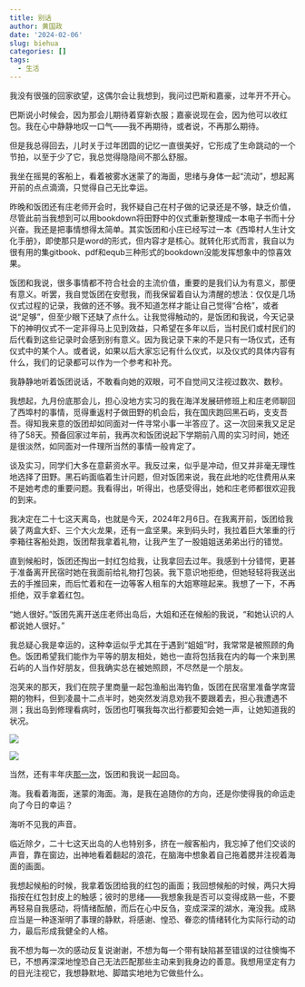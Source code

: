```yaml
---
title: 别话
author: 黄国政
date: '2024-02-06'
slug: biehua
categories: []
tags:
  - 生活
---
```


<!--more-->

我没有很强的回家欲望，这偶尔会让我想到，我问过巴斯和嘉豪，过年开不开心。

巴斯说小时候会，因为那会儿期待着穿新衣服；嘉豪说现在会，因为他可以收红包。我在心中静静地叹一口气——我不再期待，或者说，不再那么期待。

但是我总得回去，儿时关于过年团圆的记忆一直很美好，它形成了生命跳动的一个节拍，以至于少了它，我总觉得隐隐间不那么舒服。

我坐在摇晃的客船上，看着被雾水迷蒙了的海面，思绪与身体一起“流动”，想起离开前的点点滴滴，只觉得自己无比幸运。

昨晚和饭团还有庄老师开会时，我怀疑自己在村子做的记录还是不够，缺乏价值，尽管此前当我想到可以用bookdown将田野中的仪式重新整理成一本电子书而十分兴奋。我还是把事情想得太简单。其实饭团和小庄已经写过一本《西埠村人生计文化手册》，即使那只是word的形式，但内容才是核心。就转化形式而言，我自以为很有用的集gitbook、pdf和equb三种形式的bookdown没能发挥想象中的惊喜效果。

饭团和我说，很多事情都不符合社会的主流价值，重要的是我们认为有意义，那便有意义。听罢，我自觉饭团在安慰我，而我保留着自认为清醒的想法：仅仅是几场仪式过程的记录，我做的还不够。我不知道怎样才能让自己觉得“合格”，或者说“足够”，但至少眼下还缺了点什么。让我觉得触动的，是饭团和我说，今天记录下的神明仪式不一定非得马上见到效益，只希望在多年以后，当村民们或村民们的后代看到这些记录时会感到别有意义。因为我记录下来的不是只有一场仪式，还有仪式中的某个人。或者说，如果以后大家忘记有什么仪式，以及仪式的具体内容有什么，我们的记录都可以作为一个参考和补充。

我静静地听着饭团说话，不敢看向她的双眼，可不自觉间又注视过数次、数秒。

我想起，九月份底那会儿，担心没地方实习的我在海洋发展研修班上和庄老师聊回了西埠村的事情，觅得重返村子做田野的机会后，我在国庆跑回黑石屿，支支吾吾。得知我来意的饭团却如同面对一件寻常小事一半答应了。这一次回来我又足足待了58天。预备回家过年前，我再次和饭团说起下学期前八周的实习时间，她还是很淡然，如同面对一件理所当然的事情一般肯定了。

谈及实习，同学们大多在意薪资水平。我反过来，似乎是冲动，但又并非毫无理性地选择了田野。黑石屿面临着生计问题，但对饭团来说，我在此地的吃住费用从来不是她考虑的重要问题。我看得出，听得出，也感受得出，她和庄老师都很欢迎我的到来。

我决定在二十七这天离岛，也就是今天，2024年2月6日。在我离开前，饭团给我装了两盒大虾、三个大火龙果，还有一盒坚果。来到码头时，我拉着巨大笨重的行李箱往客船处跑，饭团帮我拿着礼物，让我产生了一股姐姐送弟弟出行的错觉。

直到候船时，饭团还掏出一封红包给我，让我拿回去过年。我感到十分错愕，更甚于准备离开民宿时她在我面前给礼物打包装。我下意识地拒绝，但她轻轻将我送出去的手推回来，而后忙着和在一边等客人租车的大姐寒暄起来。我想了一下，不再拒绝，双手拿着红包。

“她人很好。”饭团先离开送庄老师出岛后，大姐和还在候船的我说，“和她认识的人都说她人很好。”

我总疑心我是幸运的，这种幸运似乎尤其在于遇到“姐姐”时，我常常是被照顾的角色。饭团希望我们能作为平等的朋友相处，她也一直将包括我在内的每一个来到黑石屿的人当作好朋友，但我确实总在被她照顾，不尽然是一个朋友。

泡芙来的那天，我们在院子里商量一起包渔船出海钓鱼，饭团在民宿里准备学席营期的物料，但到凌晨十二点半时，她突然发消息劝我不要跟着去，担心我遭遇不测；我出岛到修理看病时，饭团也叮嘱我每次出行都要知会她一声，让她知道我的状况。

![](https://cdn.jsdelivr.net/gh/residualsun1/blog-static/images/2024/02/02-06-fantuan1.jpg)

![](https://cdn.jsdelivr.net/gh/residualsun1/blog-static/images/2024/02/02-06-fantuan2.jpg)

当然，还有丰年庆[那一次](https://guozheng.rbind.io/posts/2023/11/the-twist-of-fate/)，饭团和我说一起回岛。

海。我看着海面，迷蒙的海面。海，是我在追随你的方向，还是你使得我的命运走向了今日的幸运？

海听不见我的声音。

临近除夕，二十七这天出岛的人也特别多，挤在一艘客船内，我忘掉了他们交谈的声音，靠在窗边，出神地看着翻起的浪花，在脑海中想象着自己拖着腮并注视着海面的画面。

我想起候船的时候，我拿着饭团给我的红包的画面；我回想候船的时候，两只大拇指按在红包封皮上的触感；彼时的思绪——我想象我是否可以变得成熟一些，不要再轻易自我感动，将情绪酝酿，而后在心中反刍，变成深深的湖水，淹没我。成熟应当是一种逐渐明了事理的静默，将感谢、惶恐、眷恋的情绪转化为实际行动的动力，最后形成我健全的人格。

我不想为每一次的感动反复说谢谢，不想为每一个带有缺陷甚至错误的过往懊悔不已，不想再深深地惶恐自己无法匹配那些主动来到我身边的善意。我想用坚定有力的目光注视它，我想静默地、脚踏实地地为它做些什么。